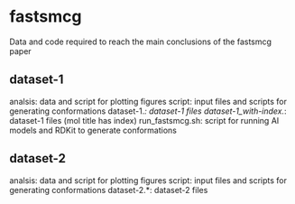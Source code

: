 # fastsmcg
Data and code required to reach the main conclusions of the fastsmcg paper

## dataset-1
analsis:  data and script for plotting figures
script: input files and scripts for generating conformations
dataset-1.*: dataset-1 files
dataset-1_with-index.*: dataset-1 files (mol title has index)
run_fastsmcg.sh: script for running AI models and RDKit to generate conformations

## dataset-2
analsis:  data and script for plotting figures
script: input files and scripts for generating conformations
dataset-2.*: dataset-2 files
